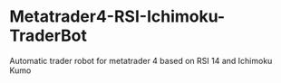 # Metatrader4-RSI-Ichimoku-TraderBot
Automatic trader robot for metatrader 4 based on RSI 14 and Ichimoku Kumo
